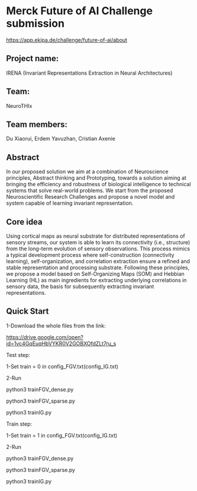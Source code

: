 # Merck Future of AI Challenge submission
https://app.ekipa.de/challenge/future-of-ai/about

## Project name: 
IRENA (Invariant Representations Extraction in Neural Architectures)
## Team: 
NeuroTHIx
## Team members: 
Du Xiaorui, Erdem Yavuzhan, Cristian Axenie

## Abstract
In our proposed solution we aim at a combination of Neuroscience principles, Abstract thinking and Prototyping, towards a solution aiming at bringing the efficiency and robustness of biological intelligence to technical systems that solve real-world problems. We start from the proposed Neuroscientific Research Challenges and propose a novel model and system capable of learning invariant representation.

## Core idea
Using cortical maps as neural substrate for distributed representations of sensory streams, our system is able to learn its connectivity (i.e., structure) from the long-term evolution of sensory observations. This process mimics a typical development process where self-construction (connectivity learning), self-organization, and correlation extraction ensure a refined and stable representation and processing substrate. Following these principles, we propose a model based on Self-Organizing Maps (SOM) and Hebbian Learning (HL) as main ingredients for extracting underlying correlations in sensory data, the basis for subsequently extracting invariant representations.

## Quick Start

1-Download the whole files from the link:

https://drive.google.com/open?id=1vc4GqEuqHbVYKR0V2GOBXOfdZLt7ru_s

Test step:

1-Set train = 0 in config_FGV.txt(config_IG.txt)

2-Run

python3 trainFGV_dense.py

python3 trainFGV_sparse.py

python3 trainIG.py


Train step:

1-Set train = 1 in config_FGV.txt(config_IG.txt)

2-Run

python3 trainFGV_dense.py

python3 trainFGV_sparse.py

python3 trainIG.py



